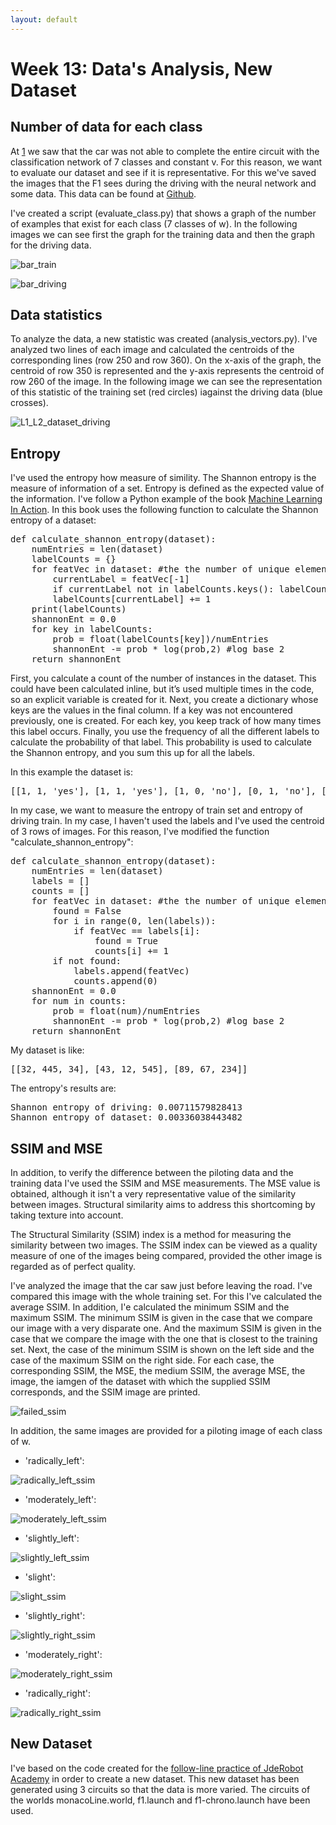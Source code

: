 ```yaml
---
layout: default
---
```

# Week 13:  Data's Analysis, New Dataset

## Number of data for each class

At [1](https://jderobot.org/Vmartinezf-tfm#Follow_line_with_classification_network_and_with_regression_network) we saw that the car was not able to complete the entire circuit with the classification network of 7 classes and constant v. For this reason, we want to evaluate our dataset and see if it is representative. For this we've saved the images that the F1 sees during the driving with the neural network and some data. This data can be found at [Github](https://github.com/RoboticsURJC-students/2017-tfm-vanessa-fernandez/tree/master/Follow%20Line/Failed_driving).

I've created a script (evaluate_class.py) that shows a graph of the number of examples that exist for each class (7 classes of w). In the following images we can see first the graph for the training data and then the graph for the driving data. 


![bar_train](https://roboticslaburjc.github.io/2017-tfm-vanessa-fernandez/images/bar_train.png)

![bar_driving](https://roboticslaburjc.github.io/2017-tfm-vanessa-fernandez/images/bar_driving.png)



## Data statistics

To analyze the data, a new statistic was created (analysis_vectors.py). I've analyzed two lines of each image and calculated the centroids of the corresponding lines (row 250 and row 360). On the x-axis of the graph, the centroid of row 350 is represented and the y-axis represents the centroid of row 260 of the image. In the following image we can see the representation of this statistic of the training set (red circles) iagainst the driving data (blue crosses). 


![L1_L2_dataset_driving](https://roboticslaburjc.github.io/2017-tfm-vanessa-fernandez/images/L1_L2_dataset_driving.png)


## Entropy

I've used the entropy how measure of simility. The Shannon entropy is the measure of information of a set. Entropy is defined as the expected value of the information. I've follow a Python example of the book [Machine Learning In Action](http://www2.ift.ulaval.ca/~chaib/IFT-4102-7025/public_html/Fichiers/Machine_Learning_in_Action.pdf). In this book uses the following function to calculate the Shannon entropy of a dataset: 

<pre>
def calculate_shannon_entropy(dataset):
    numEntries = len(dataset)
    labelCounts = {}
    for featVec in dataset: #the the number of unique elements and their occurance
        currentLabel = featVec[-1]
        if currentLabel not in labelCounts.keys(): labelCounts[currentLabel] = 0 
        labelCounts[currentLabel] += 1
    print(labelCounts)
    shannonEnt = 0.0
    for key in labelCounts:
        prob = float(labelCounts[key])/numEntries
        shannonEnt -= prob * log(prob,2) #log base 2
    return shannonEnt
</pre>


First, you calculate a count of the number of instances in the dataset. This could have been calculated inline, but it’s used multiple times in the code, so an explicit variable is created for it. Next, you create a dictionary whose keys are the values in the final column. If a key was not encountered previously, one is created. For each key, you keep track of how many times this label occurs. Finally, you use the frequency of all the different labels to calculate the probability of that label. This probability is used to calculate the Shannon entropy, and you sum this up for all the labels.

In this example the dataset is: 

<pre>
[[1, 1, 'yes'], [1, 1, 'yes'], [1, 0, 'no'], [0, 1, 'no'], [0, 1, 'no']]
</pre>

In my case, we want to measure the entropy of train set and entropy of driving train. In my case, I haven't used the labels and I've used the centroid of 3 rows of images. For this reason, I've modified the function "calculate_shannon_entropy": 

<pre>
def calculate_shannon_entropy(dataset):
    numEntries = len(dataset)
    labels = []
    counts = []
    for featVec in dataset: #the the number of unique elements and their occurance
        found = False
        for i in range(0, len(labels)):
            if featVec == labels[i]:
                found = True
                counts[i] += 1
        if not found:
            labels.append(featVec)
            counts.append(0)
    shannonEnt = 0.0
    for num in counts:
        prob = float(num)/numEntries
        shannonEnt -= prob * log(prob,2) #log base 2
    return shannonEnt
</pre>

My dataset is like: 

<pre>
[[32, 445, 34], [43, 12, 545], [89, 67, 234]]
</pre>

The entropy's results are: 

<pre>
Shannon entropy of driving: 0.00711579828413
Shannon entropy of dataset: 0.00336038443482
</pre>



## SSIM and MSE

In addition, to verify the difference between the piloting data and the training data I've used the SSIM and MSE measurements. The MSE value is obtained, although it isn't a very representative value of the similarity between images. Structural similarity aims to address this shortcoming by taking texture into account.

The Structural Similarity (SSIM) index is a method for measuring the similarity between two images. The SSIM index can be viewed as a quality measure of one of the images being compared, provided the other image is regarded as of perfect quality.

I've analyzed the image that the car saw just before leaving the road. I've compared this image with the whole training set. For this I've calculated the average SSIM. In addition, I'e calculated the minimum SSIM and the maximum SSIM. The minimum SSIM is given in the case that we compare our image with a very disparate one. And the maximum SSIM is given in the case that we compare the image with the one that is closest to the training set. Next, the case of the minimum SSIM is shown on the left side and the case of the maximum SSIM on the right side. For each case, the corresponding SSIM, the MSE, the medium SSIM, the average MSE, the image, the iamgen of the dataset with which the supplied SSIM corresponds, and the SSIM image are printed. 


![failed_ssim](https://roboticslaburjc.github.io/2017-tfm-vanessa-fernandez/images/failed_ssim.png)


In addition, the same images are provided for a piloting image of each class of w.


* 'radically_left':

![radically_left_ssim](https://roboticslaburjc.github.io/2017-tfm-vanessa-fernandez/images/radically_left_ssim.png)



* 'moderately_left':


![moderately_left_ssim](https://roboticslaburjc.github.io/2017-tfm-vanessa-fernandez/images/moderately_left_ssim.png)


* 'slightly_left':

![slightly_left_ssim](https://roboticslaburjc.github.io/2017-tfm-vanessa-fernandez/images/slightly_left_ssim.png)


* 'slight':

![slight_ssim](https://roboticslaburjc.github.io/2017-tfm-vanessa-fernandez/images/slight_ssim.png)


* 'slightly_right':

![slightly_right_ssim](https://roboticslaburjc.github.io/2017-tfm-vanessa-fernandez/images/slightly_right_ssim.png)


* 'moderately_right':

![moderately_right_ssim](https://roboticslaburjc.github.io/2017-tfm-vanessa-fernandez/images/moderately_right_ssim.png)


* 'radically_right':

![radically_right_ssim](https://roboticslaburjc.github.io/2017-tfm-vanessa-fernandez/images/radically_right_ssim.png)



## New Dataset

I've based on the code created for the [follow-line practice of JdeRobot Academy](http://vanessavisionrobotica.blogspot.com/2018/05/practica-1-follow-line-prueba-2.html) in order to create a new dataset. This new dataset has been generated using 3 circuits so that the data is more varied. The circuits of the worlds monacoLine.world, f1.launch and f1-chrono.launch have been used. 


